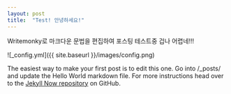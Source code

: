 ```yaml
---
layout: post
title:  "Test! 안녕하세요!"
---
```


Writemonky로 마크다운 문법을 편집하여 포스팅 테스트중
겁나 어렵네!!!

![_config.yml]({{ site.baseurl }}/images/config.png)

The easiest way to make your first post is to edit this one. Go into /_posts/ and update the Hello World markdown file. For more instructions head over to the [Jekyll Now repository](https://github.com/barryclark/jekyll-now) on GitHub.
